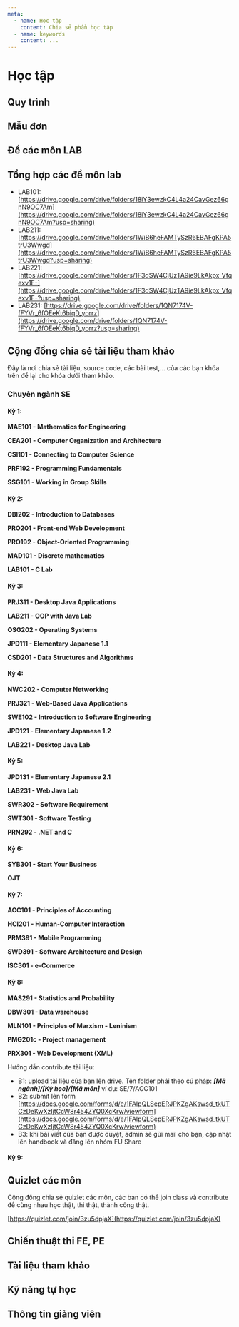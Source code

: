 ```yaml
---
meta:
  - name: Học tập
    content: Chia sẻ phần học tập
  - name: keywords
    content: ...
---
```


# Học tập

## Quy trình

## Mẫu đơn

## Đề các môn LAB

## Tổng hợp các đề môn lab

- LAB101: [https://drive.google.com/drive/folders/18iY3ewzkC4L4a24CavGez66gnN9OC7Am](https://drive.google.com/drive/folders/18iY3ewzkC4L4a24CavGez66gnN9OC7Am?usp=sharing)
- LAB211: [https://drive.google.com/drive/folders/1WiB6heFAMTySzR6EBAFgKPA5trU3Wwgd](https://drive.google.com/drive/folders/1WiB6heFAMTySzR6EBAFgKPA5trU3Wwgd?usp=sharing)
- LAB221: [https://drive.google.com/drive/folders/1F3dSW4CjUzTA9ie9LkAkpx_Vfqexv1F-](https://drive.google.com/drive/folders/1F3dSW4CjUzTA9ie9LkAkpx_Vfqexv1F-?usp=sharing)
- LAB231: [https://drive.google.com/drive/folders/1QN7174V-fFYVr_6fOEeKt6biqD_yorrz](https://drive.google.com/drive/folders/1QN7174V-fFYVr_6fOEeKt6biqD_yorrz?usp=sharing)

## Cộng đồng chia sẻ tài liệu tham khảo

Đây là nơi chia sẻ tài liệu, source code, các bài test,... của các bạn khóa trên để lại cho khóa dưới tham khảo.

### Chuyên ngành SE

#### Kỳ 1:

**MAE101 - Mathematics for Engineering**

**CEA201 - Computer Organization and Architecture**

**CSI101 - Connecting to Computer Science**

**PRF192 - Programming Fundamentals**

**SSG101 - Working in Group Skills**

#### Kỳ 2:

**DBI202 - Introduction to Databases**

**PRO201 - Front-end Web Development**

**PRO192 - Object-Oriented Programming**

**MAD101 - Discrete mathematics**

**LAB101 - C Lab**

#### Kỳ 3:

**PRJ311 - Desktop Java Applications**

**LAB211 - OOP with Java Lab**

**OSG202 - Operating Systems**

**JPD111 - Elementary Japanese 1.1**

**CSD201 - Data Structures and Algorithms**

#### Kỳ 4:

**NWC202 - Computer Networking**

**PRJ321 - Web-Based Java Applications**

**SWE102 - Introduction to Software Engineering**

**JPD121 - Elementary Japanese 1.2**

**LAB221 - Desktop Java Lab**

#### Kỳ 5:

**JPD131 - Elementary Japanese 2.1**

**LAB231 - Web Java Lab**

**SWR302 - Software Requirement**

**SWT301 - Software Testing**

**PRN292 - .NET and C**

#### Kỳ 6:

**SYB301 - Start Your Business**

**OJT**

#### Kỳ 7:

**ACC101 - Principles of Accounting**

**HCI201 - Human-Computer Interaction**

**PRM391 - Mobile Programming**

**SWD391 - Software Architecture and Design**

**ISC301 - e-Commerce**

#### Kỳ 8:

**MAS291 - Statistics and Probability**

**DBW301 - Data warehouse**

**MLN101 - Principles of Marxism - Leninism**

**PMG201c - Project management**

**PRX301 - Web Development (XML)**

Hướng dẫn contribute tài liệu:

- B1: upload tài liệu của bạn lên drive. Tên folder phải theo cú pháp: **_[Mã ngành]/[Kỳ học]/[Mã môn]_** ví dụ: SE/7/ACC101
- B2: submit lên form [https://docs.google.com/forms/d/e/1FAIpQLSepERJPKZgAKswsd_tkUTCzDeKwXzIjtCcW8r454ZYQ0XcKrw/viewform](https://docs.google.com/forms/d/e/1FAIpQLSepERJPKZgAKswsd_tkUTCzDeKwXzIjtCcW8r454ZYQ0XcKrw/viewform)
- B3: khi bài viết của bạn được duyệt, admin sẽ gửi mail cho bạn, cập nhật lên handbook và đăng lên nhóm FU Share

#### Kỳ 9:

## Quizlet các môn

Cộng đồng chia sẻ quizlet các môn, các bạn có thể join class và contribute để cùng nhau học thật, thi thật, thành công thật.

[https://quizlet.com/join/3zu5dpjaX](https://quizlet.com/join/3zu5dpjaX)

## Chiến thuật thi FE, PE

## Tài liệu tham khảo

## Kỹ năng tự học

## Thông tin giảng viên
